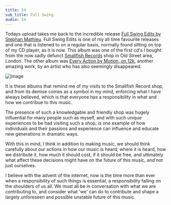 ```yaml
---
title: 54
sub_title: Full Swing.
audio: 54
---
```

Todays upload takes me back to the incredible release <a href="http://www.discogs.com/Stephan-Mathieu-Full-Swing-Edits/release/155205" title="Full Swing Edits by Stephan Mathieu">Full Swing Edits by Stephan Mathieu</a>. Full Swing Edits is one of my all time favourite releases and one that is listened to on a regular basis, normally found sitting on top of my CD player, as it is now. This album was one of the first cd's I bought from the now sadly defunct <a href="http://www.smallfish.co.uk/" title="Smallfish Records">Smallfish Records</a> shop in Old Street area, London. The other album was <a href="http://www.12k.com/index.php/site/releases/every_action/" title="Every Action by Motion, on 12k">Every Action by Motion, on 12k</a>, another amazing work, by an artist who has also seemingly disappeared.

![Image](/assets/img/Snd-54.jpg)

It is these albums that remind me of my visits to the Smallfish Record shop, and from its demise comes as a symbol in my mind, enforcing what I have always believed, which is that everyone has a responsibility in what and how we contribue to this music. 

The presence of such a knowledgable and friendly shop was hugely influential for many people such as myself, and with such unique experiences to be had visiting such a shop, is one example of how individuals and their passions and experience can influence and educate new generations in dramatic ways.

With this in mind, I think in addition to making music, we should think carefully about our actions in how our music is heard, where it is heard, how we distribute it, how much it should cost, if it should be free, and ultimately what affect these decisions might have on the future of this music, and not just ourselves. 

I believe with the advent of the internet, now is the time more than ever when a responsibility of such things is essential, a responsibility falling on the shoulders of us all. We must all be in conversation with what we are contributing to, and consider what 'we' can do to contribute and shape a largely unforeseen and possible unstable future of this music.
